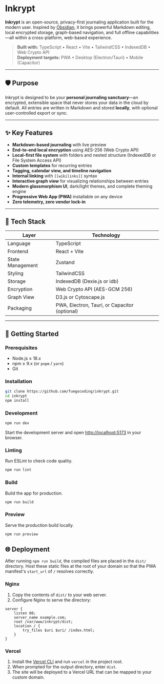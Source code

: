 # Inkrypt

**Inkrypt** is an open-source, privacy-first journaling application built for the modern user. Inspired by [Obsidian](https://obsidian.md), it brings powerful Markdown editing, local encrypted storage, graph-based navigation, and full offline capabilities—all within a cross-platform, web-based experience.

> **Built with:** TypeScript • React • Vite • TailwindCSS • IndexedDB • Web Crypto API  
> **Deployment targets:** PWA • Desktop (Electron/Tauri) • Mobile (Capacitor)

---

## 🛡️ Purpose

Inkrypt is designed to be your **personal journaling sanctuary**—an encrypted, extensible space that never stores your data in the cloud by default. All entries are written in Markdown and stored **locally**, with optional user-controlled export or sync.

---

## ✨ Key Features

- **Markdown-based journaling** with live preview
- **End-to-end local encryption** using AES-256 (Web Crypto API)
- **Local-first file system** with folders and nested structure (IndexedDB or File System Access API)
- **Custom templates** for recurring entries
- **Tagging, calendar view, and timeline navigation**
- **Internal linking** with `[[wikilinks]]` syntax
- **Interactive graph view** for visualizing relationships between entries
- **Modern glassmorphism UI**, dark/light themes, and complete theming engine
- **Progressive Web App (PWA)** installable on any device
- **Zero telemetry, zero vendor lock-in**

---

## 🧱 Tech Stack

| Layer            | Technology                                     |
|------------------|------------------------------------------------|
| Language         | TypeScript                                     |
| Frontend         | React + Vite                                   |
| State Management | Zustand                                        |
| Styling          | TailwindCSS                                    |
| Storage          | IndexedDB (Dexie.js or idb)                    |
| Encryption       | Web Crypto API (AES-GCM 256)                   |
| Graph View       | D3.js or Cytoscape.js                          |
| Packaging        | PWA, Electron, Tauri, or Capacitor (optional)  |

---

## 🚀 Getting Started

### Prerequisites

- Node.js ≥ 18.x
- npm ≥ 9.x (or `pnpm` / `yarn`)
- Git

### Installation

```bash
git clone https://github.com/fuegocoding/inkrypt.git
cd inkrypt
npm install
```

### Development

```bash
npm run dev
```

Start the development server and open <http://localhost:5173> in your browser.

### Linting
Run ESLint to check code quality.

```bash
npm run lint
```

### Build
Build the app for production.

```bash
npm run build
```

### Preview
Serve the production build locally.

```bash
npm run preview
```

## 🌐 Deployment

After running `npm run build`, the compiled files are placed in the `dist/` directory. Host these static files at the root of your domain so that the PWA manifest's `start_url` of `/` resolves correctly.

### Nginx

1. Copy the contents of `dist/` to your web server.
2. Configure Nginx to serve the directory:

```nginx
server {
    listen 80;
    server_name example.com;
    root /var/www/inkrypt/dist;
    location / {
        try_files $uri $uri/ /index.html;
    }
}
```

### Vercel

1. Install the [Vercel CLI](https://vercel.com/docs/cli) and run `vercel` in the project root.
2. When prompted for the output directory, enter `dist`.
3. The site will be deployed to a Vercel URL that can be mapped to your custom domain.
